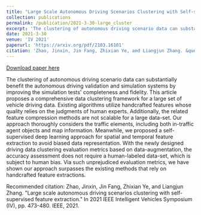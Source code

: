```yaml
---
title: "Large Scale Autonomous Driving Scenarios Clustering with Self-supervised Feature Extraction"
collection: publications
permalink: /publication/2021-3-30-large_cluster
excerpt: 'The clustering of autonomous driving scenario data can substantially benefit the autonomous driving validation and simulation systems by improving the simulation tests&apos; completeness and fidelity. This article proposes a comprehensive data clustering framework for a large set of vehicle driving data. Existing algorithms utilize handcrafted features whose quality relies on the judgments of human experts. Additionally, the related feature compression methods are not scalable for a large data-set. Our approach thoroughly considers the traffic elements, including both in-traffic agent objects and map information. Meanwhile, we proposed a self-supervised deep learning approach for spatial and temporal feature extraction to avoid biased data representation. With the newly designed driving data clustering evaluation metrics based on data-augmentation, the accuracy assessment does not require a human-labeled data-set, which is subject to human bias. Via such unprejudiced evaluation metrics, we have shown our approach surpasses the existing methods that rely on handcrafted feature extractions.'
date: 2021-3-30
venue: 'IV 2021'
paperurl: 'https://arxiv.org/pdf/2103.16101'
citation: 'Zhao, Jinxin, Jin Fang, Zhixian Ye, and Liangjun Zhang. &quot;Large scale autonomous driving scenarios clustering with self-supervised feature extraction.&quot; In 2021 IEEE Intelligent Vehicles Symposium (IV), pp. 473-480. IEEE, 2021.'
---
```


<a href='https://arxiv.org/pdf/2103.16101'>Download paper here</a>

The clustering of autonomous driving scenario data can substantially benefit the autonomous driving validation and simulation systems by improving the simulation tests&apos; completeness and fidelity. This article proposes a comprehensive data clustering framework for a large set of vehicle driving data. Existing algorithms utilize handcrafted features whose quality relies on the judgments of human experts. Additionally, the related feature compression methods are not scalable for a large data-set. Our approach thoroughly considers the traffic elements, including both in-traffic agent objects and map information. Meanwhile, we proposed a self-supervised deep learning approach for spatial and temporal feature extraction to avoid biased data representation. With the newly designed driving data clustering evaluation metrics based on data-augmentation, the accuracy assessment does not require a human-labeled data-set, which is subject to human bias. Via such unprejudiced evaluation metrics, we have shown our approach surpasses the existing methods that rely on handcrafted feature extractions.

Recommended citation: 
Zhao, Jinxin, Jin Fang, Zhixian Ye, and Liangjun Zhang. "Large scale autonomous driving scenarios clustering with self-supervised feature extraction." In 2021 IEEE Intelligent Vehicles Symposium (IV), pp. 473-480. IEEE, 2021.